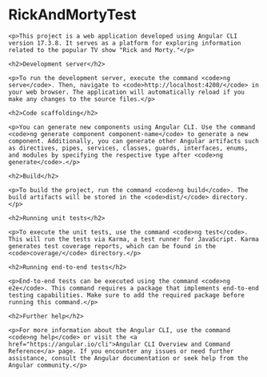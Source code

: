<body>
    <h1>RickAndMortyTest</h1>

    <p>This project is a web application developed using Angular CLI version 17.3.8. It serves as a platform for exploring information related to the popular TV show "Rick and Morty."</p>

    <h2>Development server</h2>

    <p>To run the development server, execute the command <code>ng serve</code>. Then, navigate to <code>http://localhost:4200/</code> in your web browser. The application will automatically reload if you make any changes to the source files.</p>

    <h2>Code scaffolding</h2>

    <p>You can generate new components using Angular CLI. Use the command <code>ng generate component component-name</code> to generate a new component. Additionally, you can generate other Angular artifacts such as directives, pipes, services, classes, guards, interfaces, enums, and modules by specifying the respective type after <code>ng generate</code>.</p>

    <h2>Build</h2>

    <p>To build the project, run the command <code>ng build</code>. The build artifacts will be stored in the <code>dist/</code> directory.</p>

    <h2>Running unit tests</h2>

    <p>To execute the unit tests, use the command <code>ng test</code>. This will run the tests via Karma, a test runner for JavaScript. Karma generates test coverage reports, which can be found in the <code>coverage/</code> directory.</p>

    <h2>Running end-to-end tests</h2>

    <p>End-to-end tests can be executed using the command <code>ng e2e</code>. This command requires a package that implements end-to-end testing capabilities. Make sure to add the required package before running this command.</p>

    <h2>Further help</h2>

    <p>For more information about the Angular CLI, use the command <code>ng help</code> or visit the <a href="https://angular.io/cli">Angular CLI Overview and Command Reference</a> page. If you encounter any issues or need further assistance, consult the Angular documentation or seek help from the Angular community.</p>
</body>
